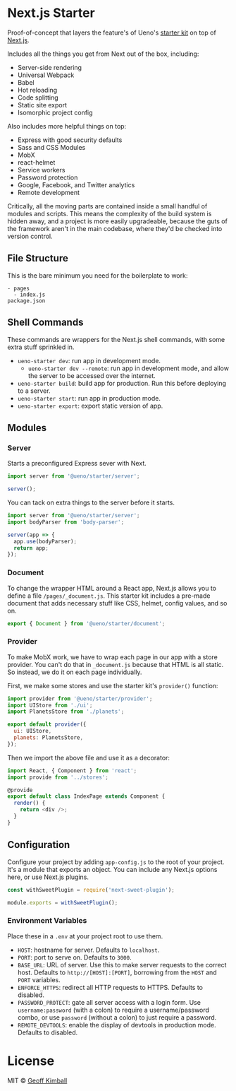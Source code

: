 # Next.js Starter

Proof-of-concept that layers the feature's of Ueno's [starter kit](https://github.com/ueno-llc/starter-kit-universally) on top of [Next.js](https://github.com/zeit/next.js).

Includes all the things you get from Next out of the box, including:

- Server-side rendering
- Universal Webpack
- Babel
- Hot reloading
- Code splitting
- Static site export
- Isomorphic project config

Also includes more helpful things on top:

- Express with good security defaults
- Sass and CSS Modules
- MobX
- react-helmet
- Service workers
- Password protection
- Google, Facebook, and Twitter analytics
- Remote development

Critically, all the moving parts are contained inside a small handful of modules and scripts. This means the complexity of the build system is hidden away, and a project is more easily upgradeable, because the guts of the framework aren't in the main codebase, where they'd be checked into version control.

## File Structure

This is the bare minimum you need for the boilerplate to work:

```
- pages
  - index.js
package.json
```

## Shell Commands

These commands are wrappers for the Next.js shell commands, with some extra stuff sprinkled in.

- `ueno-starter dev`: run app in development mode.
  - `ueno-starter dev --remote`: run app in development mode, and allow the server to be accessed over the internet.
- `ueno-starter build`: build app for production. Run this before deploying to a server.
- `ueno-starter start`: run app in production mode.
- `ueno-starter export`: export static version of app.

## Modules

### Server

Starts a preconfigured Express sever with Next.

```js
import server from '@ueno/starter/server';

server();
```

You can tack on extra things to the server before it starts.

```js
import server from '@ueno/starter/server';
import bodyParser from 'body-parser';

server(app => {
  app.use(bodyParser);
  return app;
});
```

### Document

To change the wrapper HTML around a React app, Next.js allows you to define a file `/pages/_document.js`. This starter kit includes a pre-made document that adds necessary stuff like CSS, helmet, config values, and so on.

```js
export { Document } from '@ueno/starter/document';
```

### Provider

To make MobX work, we have to wrap each page in our app with a store provider. You can't do that in `_document.js` because that HTML is all static. So instead, we do it on each page individually.

First, we make some stores and use the starter kit's `provider()` function:

```js
import provider from '@ueno/starter/provider';
import UIStore from './ui';
import PlanetsStore from './planets';

export default provider({
  ui: UIStore,
  planets: PlanetsStore,
});
```

Then we import the above file and use it as a decorator:

```js
import React, { Component } from 'react';
import provide from '../stores';

@provide
export default class IndexPage extends Component {
  render() {
    return <div />;
  }
}
```

## Configuration

Configure your project by adding `app-config.js` to the root of your project. It's a module that exports an object. You can include any Next.js options here, or use Next.js plugins.

```js
const withSweetPlugin = require('next-sweet-plugin');

module.exports = withSweetPlugin();
```

### Environment Variables

Place these in a `.env` at your project root to use them.

- `HOST`: hostname for server. Defaults to `localhost`.
- `PORT`: port to serve on. Defaults to `3000`.
- `BASE_URL`: URL of server. Use this to make server requests to the correct host. Defaults to `http://[HOST]:[PORT]`, borrowing from the `HOST` and `PORT` variables.
- `ENFORCE_HTTPS`: redirect all HTTP requests to HTTPS. Defaults to disabled.
- `PASSWORD_PROTECT`: gate all server access with a login form. Use `username:password` (with a colon) to require a username/password combo, or use `password` (without a colon) to just require a password.
- `REMOTE_DEVTOOLS`: enable the display of devtools in production mode. Defaults to disabled.

# License

MIT &copy; [Geoff Kimball](http://geoffkimball.com)
